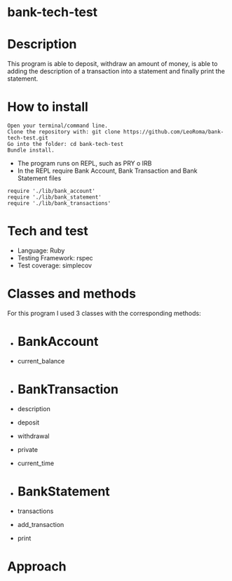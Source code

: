 # bank-tech-test

# Description

This program is able to deposit, withdraw an amount of money, is able to adding the description of a transaction into a statement and finally print the statement.

# How to install

```
Open your terminal/command line.
Clone the repository with: git clone https://github.com/LeoRoma/bank-tech-test.git
Go into the folder: cd bank-tech-test
Bundle install.
```
- The program runs on REPL, such as PRY o IRB
- In the REPL require Bank Account, Bank Transaction and Bank Statement files

```
require './lib/bank_account'
require './lib/bank_statement'
require './lib/bank_transactions'
```

# Tech and test

- Language: Ruby
- Testing Framework: rspec
- Test coverage: simplecov

# Classes and methods

For this program I used 3 classes with the corresponding methods:

- # BankAccount
- current_balance

- # BankTransaction
- description
- deposit
- withdrawal
- private
- current_time  

- # BankStatement
- transactions
- add_transaction
- print

# Approach


